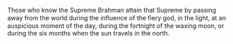 Those who know the Supreme Brahman attain that Supreme by passing away from the world during the inﬂuence of the ﬁery god, in the light, at an auspicious moment of the day, during the fortnight of the waxing moon, or during the six months when the sun travels in the north.